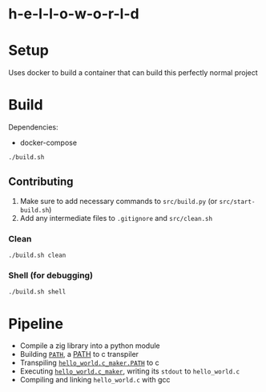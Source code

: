 # h-e-l-l-o-w-o-r-l-d

# Setup
Uses docker to build a container that can build this perfectly normal project

# Build
Dependencies:
  - docker-compose

`./build.sh`

## Contributing
1) Make sure to add necessary commands to `src/build.py` (or `src/start-build.sh`)
2) Add any intermediate files to `.gitignore` and `src/clean.sh`

### Clean
`./build.sh clean`

### Shell (for debugging)
`./build.sh shell`

# Pipeline
- Compile a zig library into a python module
- Building [`PATH`](PATH/), a [PATH](https://esolangs.org/wiki/PATH) to c transpiler
- Transpiling [`hello_world.c_maker.PATH`](hello_world.c_maker/hello_world.c_maker.PATH) to c
- Executing [`hello_world.c_maker`](hello_world.c_maker/), writing its `stdout` to `hello_world.c`
- Compiling and linking `hello_world.c` with gcc

<!--

I will write more here some day, but for the time being, here is the tldr:
- `h-e-l-l-o-w-o-r-l-d` should, when built, output a single executable which prints `Hello World!` when run
- `h-e-l-l-o-w-o-r-l-d` should take as long as possible to build
- Time added to the build process by non-deterministic effects (like random number generation or installing files from the internet)
  is not counted towards the build time

## Current setup

The process of building is started by running [`build.py`](./build.py).
This is because python is probably the most universal scripting language nowadays, so it should be the entry point.

To clean, run `build.py clean`.

## The *pipeline*

The following is a description of exactly what happens during the build process.
If you add something to the build process, please write that down here.

## Markdown

This uses github-flavored markdown, so to insert a line break
put two spaces at the end of a line.

-->
